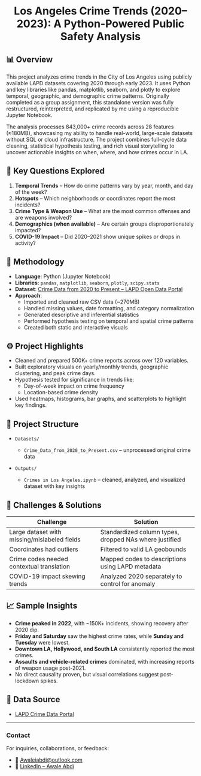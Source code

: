 <h1 align="center">Los Angeles Crime Trends (2020–2023): A Python-Powered Public Safety Analysis</h1>

## 📊 Overview
This project analyzes crime trends in the City of Los Angeles using publicly available LAPD datasets covering 2020 through early 2023. It uses Python and key libraries like pandas, matplotlib, seaborn, and plotly to explore temporal, geographic, and demographic crime patterns. Originally completed as a group assignment, this standalone version was fully restructured, reinterpreted, and replicated by me using a reproducible Jupyter Notebook.

The analysis processes 843,000+ crime records across 28 features (≈180MB), showcasing my ability to handle real-world, large-scale datasets without SQL or cloud infrastructure. The project combines full-cycle data cleaning, statistical hypothesis testing, and rich visual storytelling to uncover actionable insights on when, where, and how crimes occur in LA.

## 📌 Key Questions Explored
1. **Temporal Trends** – How do crime patterns vary by year, month, and day of the week?
2. **Hotspots** – Which neighborhoods or coordinates report the most incidents?
3. **Crime Type & Weapon Use** – What are the most common offenses and are weapons involved?
4. **Demographics (when available)** – Are certain groups disproportionately impacted?
5. **COVID-19 Impact** – Did 2020–2021 show unique spikes or drops in activity?

## 🧠 Methodology

- **Language**: Python (Jupyter Notebook)
- **Libraries**: `pandas`, `matplotlib`, `seaborn`, `plotly`, `scipy.stats`
- **Dataset**: [Crime Data from 2020 to Present – LAPD Open Data Portal](https://data.lacity.org)
- **Approach**:
  - Imported and cleaned raw CSV data (~270MB)
  - Handled missing values, date formatting, and category normalization
  - Generated descriptive and inferential statistics
  - Performed hypothesis testing on temporal and spatial crime patterns
  - Created both static and interactive visuals

## ⚙️ Project Highlights

- Cleaned and prepared 500K+ crime reports across over 120 variables.
- Built exploratory visuals on yearly/monthly trends, geographic clustering, and peak crime days.
- Hypothesis tested for significance in trends like:
  - Day-of-week impact on crime frequency
  - Location-based crime density
- Used heatmaps, histograms, bar graphs, and scatterplots to highlight key findings.

## 📁 Project Structure

- `Datasets/`  
  - `Crime_Data_from_2020_to_Present.csv` – unprocessed original crime data

- `Outputs/`  
  - `Crimes in Los Angeles.ipynb` –  cleaned, analyzed, and visualized dataset with key insights 

## 🧩 Challenges & Solutions

| Challenge | Solution |
|----------|----------|
| Large dataset with missing/mislabeled fields | Standardized column types, dropped NAs where justified |
| Coordinates had outliers | Filtered to valid LA geobounds |
| Crime codes needed contextual translation | Mapped codes to descriptions using LAPD metadata |
| COVID-19 impact skewing trends | Analyzed 2020 separately to control for anomaly |

## 📈 Sample Insights

- **Crime peaked in 2022**, with ~150K+ incidents, showing recovery after 2020 dip.
- **Friday and Saturday** saw the highest crime rates, while **Sunday and Tuesday** were lowest.
- **Downtown LA, Hollywood, and South LA** consistently reported the most crimes.
- **Assaults and vehicle-related crimes** dominated, with increasing reports of weapon usage post-2021.
- No direct causality proven, but visual correlations suggest post-lockdown spikes.

## 🔗 Data Source

- [LAPD Crime Data Portal](https://data.lacity.org/Public-Safety/Crime-Data-from-2020-to-Present/2nrs-mtv8)

---

### **Contact**

For inquiries, collaborations, or feedback:

- 📧 Awaleiabdi@outlook.com  
- 💼 [LinkedIn – Awale Abdi](https://www.linkedin.com/in/awale-abdi/)
